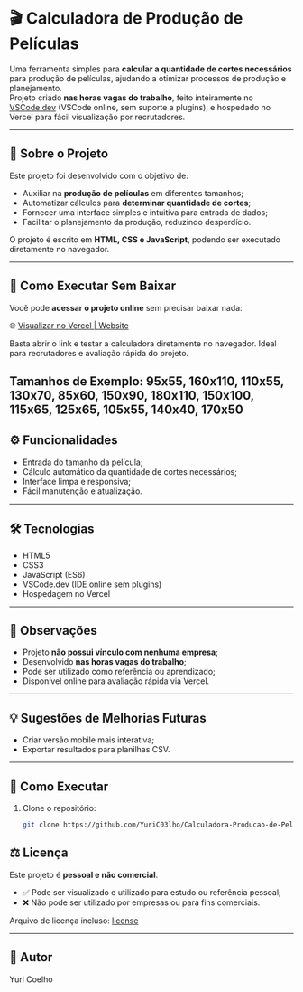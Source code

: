 # 🎬 Calculadora de Produção de Películas 

Uma ferramenta simples para **calcular a quantidade de cortes necessários** para produção de películas, ajudando a otimizar processos de produção e planejamento.  
Projeto criado **nas horas vagas do trabalho**, feito inteiramente no [VSCode.dev](https://vscode.dev/) (VSCode online, sem suporte a plugins), e hospedado no Vercel para fácil visualização por recrutadores.

---

## 📝 Sobre o Projeto

Este projeto foi desenvolvido com o objetivo de:  
- Auxiliar na **produção de películas** em diferentes tamanhos;  
- Automatizar cálculos para **determinar quantidade de cortes**;  
- Fornecer uma interface simples e intuitiva para entrada de dados;  
- Facilitar o planejamento da produção, reduzindo desperdício.  

O projeto é escrito em **HTML, CSS e JavaScript**, podendo ser executado diretamente no navegador.

---

## 🚀 Como Executar Sem Baixar

Você pode **acessar o projeto online** sem precisar baixar nada:  

🌐 [Visualizar no Vercel | Website](https://calculadora-producao-de-peliculas-a1mk60mgy.vercel.app)

Basta abrir o link e testar a calculadora diretamente no navegador. Ideal para recrutadores e avaliação rápida do projeto.

Tamanhos de Exemplo: 95x55, 160x110, 110x55, 130x70, 85x60, 
                     150x90, 180x110, 150x100, 115x65, 125x65, 
                     105x55, 140x40, 170x50
---

## ⚙️ Funcionalidades

- Entrada do tamanho da película;  
- Cálculo automático da quantidade de cortes necessários;  
- Interface limpa e responsiva;  
- Fácil manutenção e atualização.

---

## 🛠 Tecnologias

- HTML5  
- CSS3  
- JavaScript (ES6)  
- VSCode.dev (IDE online sem plugins)  
- Hospedagem no Vercel

---

## 📌 Observações

- Projeto **não possui vínculo com nenhuma empresa**;  
- Desenvolvido **nas horas vagas do trabalho**;  
- Pode ser utilizado como referência ou aprendizado;  
- Disponível online para avaliação rápida via Vercel.

---

## 💡 Sugestões de Melhorias Futuras
 
- Criar versão mobile mais interativa;  
- Exportar resultados para planilhas CSV.

---

## 🚀 Como Executar

1. Clone o repositório:
   ```bash
   git clone https://github.com/YuriC03lho/Calculadora-Producao-de-Peliculas.git

## ⚖️ Licença

Este projeto é **pessoal e não comercial**.  
- ✅ Pode ser visualizado e utilizado para estudo ou referência pessoal;  
- ❌ Não pode ser utilizado por empresas ou para fins comerciais.  

Arquivo de licença incluso: [license](license)

---

## 👤 Autor

Yuri Coelho
